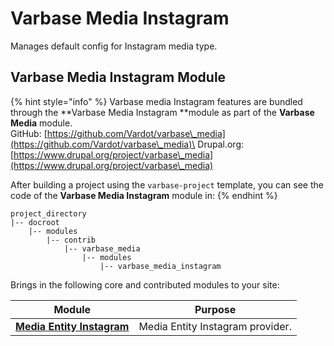 # Varbase Media Instagram

Manages default config for Instagram media type.

## Varbase Media Instagram Module

{% hint style="info" %}
Varbase media Instagram features are bundled through the **Varbase Media Instagram **module as part of the **Varbase Media** module.\
GitHub: [https://github.com/Vardot/varbase\_media](https://github.com/Vardot/varbase\_media)\
Drupal.org: [https://www.drupal.org/project/varbase\_media](https://www.drupal.org/project/varbase\_media)

After building a project using the `varbase-project` template, you can see the code of the **Varbase Media Instagram** module in:
{% endhint %}

```
project_directory
|-- docroot
    |-- modules
        |-- contrib
            |-- varbase_media
                |-- modules
                    |-- varbase_media_instagram
```

Brings in the following core and contributed modules to your site:

| Module                                                                                        | Purpose                          |
| --------------------------------------------------------------------------------------------- | -------------------------------- |
| ****[**Media Entity Instagram**](https://www.drupal.org/project/media\_entity\_instagram)**** | Media Entity Instagram provider. |

